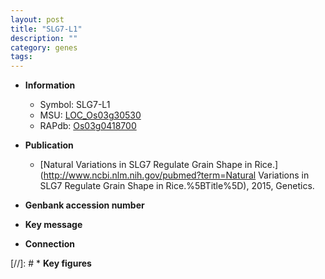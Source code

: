```yaml
---
layout: post
title: "SLG7-L1"
description: ""
category: genes
tags: 
---
```


* **Information**  
    + Symbol: SLG7-L1  
    + MSU: [LOC_Os03g30530](http://rice.uga.edu/cgi-bin/ORF_infopage.cgi?orf=LOC_Os03g30530)  
    + RAPdb: [Os03g0418700](http://rapdb.dna.affrc.go.jp/viewer/gbrowse_details/irgsp1?name=Os03g0418700)  

* **Publication**  
    + [Natural Variations in SLG7 Regulate Grain Shape in Rice.](http://www.ncbi.nlm.nih.gov/pubmed?term=Natural Variations in SLG7 Regulate Grain Shape in Rice.%5BTitle%5D), 2015, Genetics.

* **Genbank accession number**  

* **Key message**  

* **Connection**  

[//]: # * **Key figures**  


